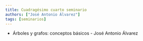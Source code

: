 ```yaml
---
title: Cuadragésimo cuarto seminario
authors: ["José Antonio Álvarez"]
tags: [seminarios]
---
```


* Árboles y grafos: conceptos básicos - José Antonio Álvarez
